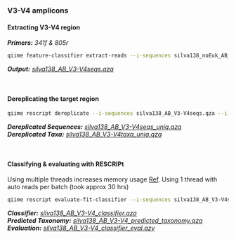 ### V3-V4 amplicons
#### Extracting V3-V4 region
_**Primers:** 341f & 805r_
```bash
qiime feature-classifier extract-reads --i-sequences silva138_noEuk_AB_seqs_uniq.qza --p-f-primer CCTACGGGNGGCWGCAG --p-r-primer GACTACHVGGGTATCTAATCC --p-n-jobs 12 --o-reads silva138_AB_V3-V4seqs.qza
```
_**Output:** [silva138_AB_V3-V4seqs.qza](https://mega.nz/file/1LQkVT4T#rzedpymo5dhnp9b6g39t5AOZW31bI2bYVidIalseK2I)_

<br>

#### Dereplicating the target region
```bash
qiime rescript dereplicate --i-sequences silva138_AB_V3-V4seqs.qza --i-taxa silva138_noEuk_AB_tax_uniq.qza --o-dereplicated-sequences silva138_AB_V3-V4seqs_uniq.qza --o-dereplicated-taxa silva138_AB_V3-V4taxa_uniq.qza
```
_**Dereplicated Sequences:** [silva138_AB_V3-V4seqs_uniq.qza](https://mega.nz/file/9XQShbLB#o_QZ7F-rtDdzPShHbCTptUWfLwBaRB3Ui1LC2bwWaYs)_  
_**Dereplicated Taxa:** [silva138_AB_V3-V4taxa_uniq.qza](https://mega.nz/file/BaZmTZxT#Hzq5wHXpTU-68xf-413ifWNAfwCB2pp8hxSTgE4ulYM)_

<br>

#### Classifying & evaluating with RESCRIPt
Using multiple threads increases memory usage [Ref](https://forum.qiime2.org/t/memoryerror-when-running-feature-classifer-with-pre-trained-classifier/566/3). Using 1 thread with auto reads per batch (took approx 30 hrs)
```bash
qiime rescript evaluate-fit-classifier --i-sequences silva138_AB_V3-V4seqs_uniq.qza --i-taxonomy silva138_AB_V3-V4taxa_uniq.qza --o-classifier silva138_AB_V3-V4_classifier.qza --o-observed-taxonomy silva138_AB_V3-V4_predicted_taxonomy.qza --o-evaluation silva138_AB_V3-V4_classifier_eval.qzv
```
_**Classifier:** [silva138_AB_V3-V4_classifier.qza](https://mega.nz/file/BeYUhb7A#G5AMi0IheVzJGGptlZhZM2cs6p9RO0FS-iWGF3fb1os)_  
_**Predicted Taxonomy:** [silva138_AB_V3-V4_predicted_taxonomy.qza](https://mega.nz/file/gbImBRiC#-S1yT08NhaOI1wScibaAdv_4jHBPbrZaaLnjjT8II48)_  
_**Evaluation:** [silva138_AB_V3-V4_classifier_eval.qzv](https://mega.nz/file/VaRWDbKD#3OJyipfi1MM5eeFU1BxqMQuKuY33xX1USmykRsLGn-o)_  
